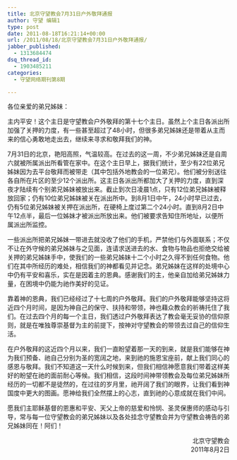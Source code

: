 ```yaml
---
title: 北京守望教会7月31日户外敬拜通报
author: 守望 编辑1
type: post
date: 2011-08-18T16:21:14+00:00
url: /2011/08/18/北京守望教会7月31日户外敬拜通报/
jabber_published:
  - 1313684474
dsq_thread_id:
  - 1903485211
categories:
  - 守望网络期刊第8期

---
```

各位亲爱的弟兄姊妹：

主内平安！这个主日是守望教会户外敬拜的第十七个主日。虽然上个主日各派出所加强了关押的力度，有一些甚至超过了48小时，但很多弟兄姊妹还是带着从主而来的信心勇敢地走出去，继续来寻求和敬拜我们的神。

7月31日的北京，艳阳高照，气温较高。在过去的这一周，不少弟兄姊妹还是自周六就被所属派出所看管在家中。在这个主日早上，据我们统计，至少有22位弟兄姊妹因为去平台敬拜而被带走（其中包括外地教会的一位弟兄）。他们被分别送往各自所在片区的至少12个派出所。这主日各派出所都加大了关押的力度，直到深夜才陆续有个别弟兄姊妹被放出来。截止到次日凌晨1点，只有12位弟兄姊妹被释放回家；仍有10位弟兄姊妹被关在派出所中。到8月1日中午，24小时早已过去，仍有5位弟兄姊妹被关押在派出所，在硬椅上度过第二个24小时。直到8月2日中午12点半，最后一位姊妹才被派出所放出来。他们被要求告知住所地址，以便所属派出所监控。

<!--more-->


  
一些派出所把弟兄姊妹一带进去就没收了他们的手机，严禁他们与外面联系；不仅不让在外守候的弟兄姊妹与之见面，连请求送进去的水、食物与物品也拒绝交给被关押的弟兄姊妹手中，使我们的一些弟兄姊妹十二个小时之久得不到任何食物。他们在其中所经历的难处，相信我们的神都看见并记念。弟兄姊妹在这样的处境中心中仍有平安和喜乐，实在是因着主的恩典。感谢我们的主，他亲自加给弟兄姊妹力量，在困境中仍能为祂作美好的见证。

靠着神的恩典，我们已经经过了十七周的户外敬拜。我们的户外敬拜能够坚持这将近四个月时间，是因为神自己的保守、扶持和带领，神也藉众教会的祈祷托住了我们。在过去四个月的每一个主日，我们透过户外敬拜表达了教会毫无妥协的信仰原则，就是在唯独尊崇基督为主的前提下，按神对守望教会的带领去过自己的信仰生活。

在户外敬拜的这近四个月以来，我们一直盼望着那一天的到来，就是我们能够在神为我们预备、祂自己分别为圣的宽阔之地，来到祂的施恩宝座前，献上我们同心的感恩与敬拜。我们不知道这一天什么时候到来，但我们相信神愿意我们带着这样美好的盼望在祂的面前耐心等候。我们相信，这段时间神带领教会及每位弟兄姊妹所经历的一切都不是徒然的，在过往的岁月里，祂开阔了我们的眼界，让我们看到神国度中更大的图画。愿神给我们全然摆上的心志，直到祂的心意成就在我们中间。

愿我们主耶稣基督的恩惠和平安、天父上帝的慈爱和怜悯、圣灵保惠师的感动与引导，常与每一位守望教会的弟兄姊妹以及各处挂念守望教会并为守望教会祷告的弟兄姊妹同在！阿们！

<p style="text-align: right;">
  北京守望教会<br /> 2011年8月2日
</p>